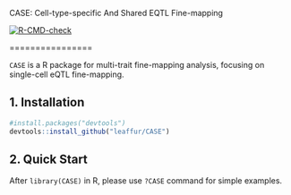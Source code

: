 CASE: Cell-type-specific And Shared EQTL Fine-mapping

[![R-CMD-check](https://github.com/leaffur/CASE/workflows/R-CMD-check/badge.svg)](https://github.com/leaffur/CAS/actions)

================

`CASE` is a R package for multi-trait fine-mapping analysis, focusing on single-cell eQTL fine-mapping.

## 1. Installation

``` r
#install.packages("devtools")
devtools::install_github("leaffur/CASE")
```

## 2. Quick Start

After `library(CASE)` in R, please use `?CASE` command for simple examples.
